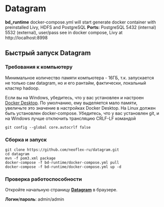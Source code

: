 # Datagram

__bd_runtime__ docker-compose.yml will start generate docker container with preinstalled Livy, HDFS and PostgreSQL
__Ports:__ PostgreSQL 5432 (internal) 5532 (external), user/pass see in docker compose, Livy at http://localhost:8998

## Быстрый запуск Datagram
### Требования к компьютеру
Минимальное количество памяти компьютера - 16ГБ, т.к. запускается не только сам datagram, но и его рантайм,
фактически, локальный кластер hadoop.

Если вы на Windows, убедитесь, что у вас установлен и настроен [Docker Desktop](https://www.docker.com/products/docker-desktop).
По умолчанию, ему выделяется мало памяти, увеличьте это значение в настройках Docker Desktop.
На Linux должен быть установлен docker-compose.
Убедитесь, что у вас установлен git, и на Windows лучше отключить трансляцию CRLF-LF командой
```
git config --global core.autocrlf false
```
### Сборка и запуск
```
git clone https://github.com/neoflex-ru/datagram.git
cd datagram
mvn -f pom3.xml package
docker-compose -f bd-runtime/docker-compose.yml pull
docker-compose -f bd-runtime/docker-compose.yml up -d
```

### Проверка работоспособности
Откройте начальную страницу [__Datagram__](http://localhost:8089/) в браузере.

__Логин__/__пароль__: admin/admin


